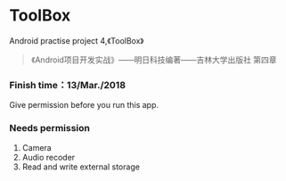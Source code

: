 # ToolBox
Android practise project 4,《ToolBox》

> 《Android项目开发实战》——明日科技编著——吉林大学出版社 第四章

### Finish time：13/Mar./2018

Give permission before you run this app.

### Needs permission

1. Camera
2. Audio recoder
3. Read and write external storage
